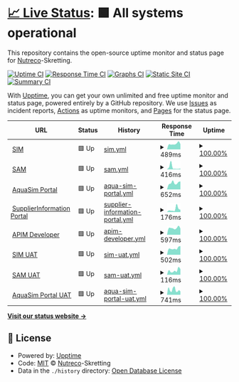 # [📈 Live Status](https://Nutreco.github.io/uptime-status): <!--live status--> **🟩 All systems operational**

This repository contains the open-source uptime monitor and status page for [Nutreco](https://Nutreco.github.io/uptime-status)-Skretting.

[![Uptime CI](https://github.com/Nutreco/uptime-status/workflows/Uptime%20CI/badge.svg)](https://github.com/Nutreco/uptime-status/actions?query=workflow%3A%22Uptime+CI%22)
[![Response Time CI](https://github.com/Nutreco/uptime-status/workflows/Response%20Time%20CI/badge.svg)](https://github.com/Nutreco/uptime-status/actions?query=workflow%3A%22Response+Time+CI%22)
[![Graphs CI](https://github.com/Nutreco/uptime-status/workflows/Graphs%20CI/badge.svg)](https://github.com/Nutreco/uptime-status/actions?query=workflow%3A%22Graphs+CI%22)
[![Static Site CI](https://github.com/Nutreco/uptime-status/workflows/Static%20Site%20CI/badge.svg)](https://github.com/Nutreco/uptime-status/actions?query=workflow%3A%22Static+Site+CI%22)
[![Summary CI](https://github.com/Nutreco/uptime-status/workflows/Summary%20CI/badge.svg)](https://github.com/Nutreco/uptime-status/actions?query=workflow%3A%22Summary+CI%22)

With [Upptime](https://upptime.js.org), you can get your own unlimited and free uptime monitor and status page, powered entirely by a GitHub repository. We use [Issues](https://github.com/Nutreco/uptime-status/issues) as incident reports, [Actions](https://github.com/Nutreco/uptime-status/actions) as uptime monitors, and [Pages](https://Nutreco.github.io/uptime-status) for the status page.

<!--start: status pages-->
<!-- This summary is generated by Upptime (https://github.com/upptime/upptime) -->
<!-- Do not edit this manually, your changes will be overwritten -->
<!-- prettier-ignore -->
| URL | Status | History | Response Time | Uptime |
| --- | ------ | ------- | ------------- | ------ |
| <img alt="" src="https://icons.duckduckgo.com/ip3/simapi.skretting.com.ico" height="13"> [SIM](https://simapi.skretting.com) | 🟩 Up | [sim.yml](https://github.com/Nutreco/uptime-status/commits/HEAD/history/sim.yml) | <details><summary><img alt="Response time graph" src="./graphs/sim/response-time-week.png" height="20"> 489ms</summary><br><a href="https://Nutreco.github.io/uptime-status/history/sim"><img alt="Response time 492" src="https://img.shields.io/endpoint?url=https%3A%2F%2Fraw.githubusercontent.com%2FNutreco%2Fuptime-status%2FHEAD%2Fapi%2Fsim%2Fresponse-time.json"></a><br><a href="https://Nutreco.github.io/uptime-status/history/sim"><img alt="24-hour response time 460" src="https://img.shields.io/endpoint?url=https%3A%2F%2Fraw.githubusercontent.com%2FNutreco%2Fuptime-status%2FHEAD%2Fapi%2Fsim%2Fresponse-time-day.json"></a><br><a href="https://Nutreco.github.io/uptime-status/history/sim"><img alt="7-day response time 489" src="https://img.shields.io/endpoint?url=https%3A%2F%2Fraw.githubusercontent.com%2FNutreco%2Fuptime-status%2FHEAD%2Fapi%2Fsim%2Fresponse-time-week.json"></a><br><a href="https://Nutreco.github.io/uptime-status/history/sim"><img alt="30-day response time 511" src="https://img.shields.io/endpoint?url=https%3A%2F%2Fraw.githubusercontent.com%2FNutreco%2Fuptime-status%2FHEAD%2Fapi%2Fsim%2Fresponse-time-month.json"></a><br><a href="https://Nutreco.github.io/uptime-status/history/sim"><img alt="1-year response time 492" src="https://img.shields.io/endpoint?url=https%3A%2F%2Fraw.githubusercontent.com%2FNutreco%2Fuptime-status%2FHEAD%2Fapi%2Fsim%2Fresponse-time-year.json"></a></details> | <details><summary><a href="https://Nutreco.github.io/uptime-status/history/sim">100.00%</a></summary><a href="https://Nutreco.github.io/uptime-status/history/sim"><img alt="All-time uptime 99.97%" src="https://img.shields.io/endpoint?url=https%3A%2F%2Fraw.githubusercontent.com%2FNutreco%2Fuptime-status%2FHEAD%2Fapi%2Fsim%2Fuptime.json"></a><br><a href="https://Nutreco.github.io/uptime-status/history/sim"><img alt="24-hour uptime 100.00%" src="https://img.shields.io/endpoint?url=https%3A%2F%2Fraw.githubusercontent.com%2FNutreco%2Fuptime-status%2FHEAD%2Fapi%2Fsim%2Fuptime-day.json"></a><br><a href="https://Nutreco.github.io/uptime-status/history/sim"><img alt="7-day uptime 100.00%" src="https://img.shields.io/endpoint?url=https%3A%2F%2Fraw.githubusercontent.com%2FNutreco%2Fuptime-status%2FHEAD%2Fapi%2Fsim%2Fuptime-week.json"></a><br><a href="https://Nutreco.github.io/uptime-status/history/sim"><img alt="30-day uptime 99.90%" src="https://img.shields.io/endpoint?url=https%3A%2F%2Fraw.githubusercontent.com%2FNutreco%2Fuptime-status%2FHEAD%2Fapi%2Fsim%2Fuptime-month.json"></a><br><a href="https://Nutreco.github.io/uptime-status/history/sim"><img alt="1-year uptime 99.97%" src="https://img.shields.io/endpoint?url=https%3A%2F%2Fraw.githubusercontent.com%2FNutreco%2Fuptime-status%2FHEAD%2Fapi%2Fsim%2Fuptime-year.json"></a></details>
| <img alt="" src="https://icons.duckduckgo.com/ip3/sam.skretting.com.ico" height="13"> [SAM](https://sam.skretting.com) | 🟩 Up | [sam.yml](https://github.com/Nutreco/uptime-status/commits/HEAD/history/sam.yml) | <details><summary><img alt="Response time graph" src="./graphs/sam/response-time-week.png" height="20"> 416ms</summary><br><a href="https://Nutreco.github.io/uptime-status/history/sam"><img alt="Response time 138" src="https://img.shields.io/endpoint?url=https%3A%2F%2Fraw.githubusercontent.com%2FNutreco%2Fuptime-status%2FHEAD%2Fapi%2Fsam%2Fresponse-time.json"></a><br><a href="https://Nutreco.github.io/uptime-status/history/sam"><img alt="24-hour response time 174" src="https://img.shields.io/endpoint?url=https%3A%2F%2Fraw.githubusercontent.com%2FNutreco%2Fuptime-status%2FHEAD%2Fapi%2Fsam%2Fresponse-time-day.json"></a><br><a href="https://Nutreco.github.io/uptime-status/history/sam"><img alt="7-day response time 416" src="https://img.shields.io/endpoint?url=https%3A%2F%2Fraw.githubusercontent.com%2FNutreco%2Fuptime-status%2FHEAD%2Fapi%2Fsam%2Fresponse-time-week.json"></a><br><a href="https://Nutreco.github.io/uptime-status/history/sam"><img alt="30-day response time 298" src="https://img.shields.io/endpoint?url=https%3A%2F%2Fraw.githubusercontent.com%2FNutreco%2Fuptime-status%2FHEAD%2Fapi%2Fsam%2Fresponse-time-month.json"></a><br><a href="https://Nutreco.github.io/uptime-status/history/sam"><img alt="1-year response time 150" src="https://img.shields.io/endpoint?url=https%3A%2F%2Fraw.githubusercontent.com%2FNutreco%2Fuptime-status%2FHEAD%2Fapi%2Fsam%2Fresponse-time-year.json"></a></details> | <details><summary><a href="https://Nutreco.github.io/uptime-status/history/sam">100.00%</a></summary><a href="https://Nutreco.github.io/uptime-status/history/sam"><img alt="All-time uptime 100.00%" src="https://img.shields.io/endpoint?url=https%3A%2F%2Fraw.githubusercontent.com%2FNutreco%2Fuptime-status%2FHEAD%2Fapi%2Fsam%2Fuptime.json"></a><br><a href="https://Nutreco.github.io/uptime-status/history/sam"><img alt="24-hour uptime 100.00%" src="https://img.shields.io/endpoint?url=https%3A%2F%2Fraw.githubusercontent.com%2FNutreco%2Fuptime-status%2FHEAD%2Fapi%2Fsam%2Fuptime-day.json"></a><br><a href="https://Nutreco.github.io/uptime-status/history/sam"><img alt="7-day uptime 100.00%" src="https://img.shields.io/endpoint?url=https%3A%2F%2Fraw.githubusercontent.com%2FNutreco%2Fuptime-status%2FHEAD%2Fapi%2Fsam%2Fuptime-week.json"></a><br><a href="https://Nutreco.github.io/uptime-status/history/sam"><img alt="30-day uptime 100.00%" src="https://img.shields.io/endpoint?url=https%3A%2F%2Fraw.githubusercontent.com%2FNutreco%2Fuptime-status%2FHEAD%2Fapi%2Fsam%2Fuptime-month.json"></a><br><a href="https://Nutreco.github.io/uptime-status/history/sam"><img alt="1-year uptime 100.00%" src="https://img.shields.io/endpoint?url=https%3A%2F%2Fraw.githubusercontent.com%2FNutreco%2Fuptime-status%2FHEAD%2Fapi%2Fsam%2Fuptime-year.json"></a></details>
| <img alt="" src="https://icons.duckduckgo.com/ip3/aquasim.skretting.com.ico" height="13"> [AquaSim Portal](https://aquasim.skretting.com) | 🟩 Up | [aqua-sim-portal.yml](https://github.com/Nutreco/uptime-status/commits/HEAD/history/aqua-sim-portal.yml) | <details><summary><img alt="Response time graph" src="./graphs/aqua-sim-portal/response-time-week.png" height="20"> 652ms</summary><br><a href="https://Nutreco.github.io/uptime-status/history/aqua-sim-portal"><img alt="Response time 639" src="https://img.shields.io/endpoint?url=https%3A%2F%2Fraw.githubusercontent.com%2FNutreco%2Fuptime-status%2FHEAD%2Fapi%2Faqua-sim-portal%2Fresponse-time.json"></a><br><a href="https://Nutreco.github.io/uptime-status/history/aqua-sim-portal"><img alt="24-hour response time 797" src="https://img.shields.io/endpoint?url=https%3A%2F%2Fraw.githubusercontent.com%2FNutreco%2Fuptime-status%2FHEAD%2Fapi%2Faqua-sim-portal%2Fresponse-time-day.json"></a><br><a href="https://Nutreco.github.io/uptime-status/history/aqua-sim-portal"><img alt="7-day response time 652" src="https://img.shields.io/endpoint?url=https%3A%2F%2Fraw.githubusercontent.com%2FNutreco%2Fuptime-status%2FHEAD%2Fapi%2Faqua-sim-portal%2Fresponse-time-week.json"></a><br><a href="https://Nutreco.github.io/uptime-status/history/aqua-sim-portal"><img alt="30-day response time 659" src="https://img.shields.io/endpoint?url=https%3A%2F%2Fraw.githubusercontent.com%2FNutreco%2Fuptime-status%2FHEAD%2Fapi%2Faqua-sim-portal%2Fresponse-time-month.json"></a><br><a href="https://Nutreco.github.io/uptime-status/history/aqua-sim-portal"><img alt="1-year response time 647" src="https://img.shields.io/endpoint?url=https%3A%2F%2Fraw.githubusercontent.com%2FNutreco%2Fuptime-status%2FHEAD%2Fapi%2Faqua-sim-portal%2Fresponse-time-year.json"></a></details> | <details><summary><a href="https://Nutreco.github.io/uptime-status/history/aqua-sim-portal">100.00%</a></summary><a href="https://Nutreco.github.io/uptime-status/history/aqua-sim-portal"><img alt="All-time uptime 99.97%" src="https://img.shields.io/endpoint?url=https%3A%2F%2Fraw.githubusercontent.com%2FNutreco%2Fuptime-status%2FHEAD%2Fapi%2Faqua-sim-portal%2Fuptime.json"></a><br><a href="https://Nutreco.github.io/uptime-status/history/aqua-sim-portal"><img alt="24-hour uptime 100.00%" src="https://img.shields.io/endpoint?url=https%3A%2F%2Fraw.githubusercontent.com%2FNutreco%2Fuptime-status%2FHEAD%2Fapi%2Faqua-sim-portal%2Fuptime-day.json"></a><br><a href="https://Nutreco.github.io/uptime-status/history/aqua-sim-portal"><img alt="7-day uptime 100.00%" src="https://img.shields.io/endpoint?url=https%3A%2F%2Fraw.githubusercontent.com%2FNutreco%2Fuptime-status%2FHEAD%2Fapi%2Faqua-sim-portal%2Fuptime-week.json"></a><br><a href="https://Nutreco.github.io/uptime-status/history/aqua-sim-portal"><img alt="30-day uptime 100.00%" src="https://img.shields.io/endpoint?url=https%3A%2F%2Fraw.githubusercontent.com%2FNutreco%2Fuptime-status%2FHEAD%2Fapi%2Faqua-sim-portal%2Fuptime-month.json"></a><br><a href="https://Nutreco.github.io/uptime-status/history/aqua-sim-portal"><img alt="1-year uptime 99.94%" src="https://img.shields.io/endpoint?url=https%3A%2F%2Fraw.githubusercontent.com%2FNutreco%2Fuptime-status%2FHEAD%2Fapi%2Faqua-sim-portal%2Fuptime-year.json"></a></details>
| <img alt="" src="https://icons.duckduckgo.com/ip3/supplierinformation.skretting.com.ico" height="13"> [SupplierInformation Portal](https://supplierinformation.skretting.com) | 🟩 Up | [supplier-information-portal.yml](https://github.com/Nutreco/uptime-status/commits/HEAD/history/supplier-information-portal.yml) | <details><summary><img alt="Response time graph" src="./graphs/supplier-information-portal/response-time-week.png" height="20"> 176ms</summary><br><a href="https://Nutreco.github.io/uptime-status/history/supplier-information-portal"><img alt="Response time 169" src="https://img.shields.io/endpoint?url=https%3A%2F%2Fraw.githubusercontent.com%2FNutreco%2Fuptime-status%2FHEAD%2Fapi%2Fsupplier-information-portal%2Fresponse-time.json"></a><br><a href="https://Nutreco.github.io/uptime-status/history/supplier-information-portal"><img alt="24-hour response time 147" src="https://img.shields.io/endpoint?url=https%3A%2F%2Fraw.githubusercontent.com%2FNutreco%2Fuptime-status%2FHEAD%2Fapi%2Fsupplier-information-portal%2Fresponse-time-day.json"></a><br><a href="https://Nutreco.github.io/uptime-status/history/supplier-information-portal"><img alt="7-day response time 176" src="https://img.shields.io/endpoint?url=https%3A%2F%2Fraw.githubusercontent.com%2FNutreco%2Fuptime-status%2FHEAD%2Fapi%2Fsupplier-information-portal%2Fresponse-time-week.json"></a><br><a href="https://Nutreco.github.io/uptime-status/history/supplier-information-portal"><img alt="30-day response time 156" src="https://img.shields.io/endpoint?url=https%3A%2F%2Fraw.githubusercontent.com%2FNutreco%2Fuptime-status%2FHEAD%2Fapi%2Fsupplier-information-portal%2Fresponse-time-month.json"></a><br><a href="https://Nutreco.github.io/uptime-status/history/supplier-information-portal"><img alt="1-year response time 169" src="https://img.shields.io/endpoint?url=https%3A%2F%2Fraw.githubusercontent.com%2FNutreco%2Fuptime-status%2FHEAD%2Fapi%2Fsupplier-information-portal%2Fresponse-time-year.json"></a></details> | <details><summary><a href="https://Nutreco.github.io/uptime-status/history/supplier-information-portal">100.00%</a></summary><a href="https://Nutreco.github.io/uptime-status/history/supplier-information-portal"><img alt="All-time uptime 100.00%" src="https://img.shields.io/endpoint?url=https%3A%2F%2Fraw.githubusercontent.com%2FNutreco%2Fuptime-status%2FHEAD%2Fapi%2Fsupplier-information-portal%2Fuptime.json"></a><br><a href="https://Nutreco.github.io/uptime-status/history/supplier-information-portal"><img alt="24-hour uptime 100.00%" src="https://img.shields.io/endpoint?url=https%3A%2F%2Fraw.githubusercontent.com%2FNutreco%2Fuptime-status%2FHEAD%2Fapi%2Fsupplier-information-portal%2Fuptime-day.json"></a><br><a href="https://Nutreco.github.io/uptime-status/history/supplier-information-portal"><img alt="7-day uptime 100.00%" src="https://img.shields.io/endpoint?url=https%3A%2F%2Fraw.githubusercontent.com%2FNutreco%2Fuptime-status%2FHEAD%2Fapi%2Fsupplier-information-portal%2Fuptime-week.json"></a><br><a href="https://Nutreco.github.io/uptime-status/history/supplier-information-portal"><img alt="30-day uptime 100.00%" src="https://img.shields.io/endpoint?url=https%3A%2F%2Fraw.githubusercontent.com%2FNutreco%2Fuptime-status%2FHEAD%2Fapi%2Fsupplier-information-portal%2Fuptime-month.json"></a><br><a href="https://Nutreco.github.io/uptime-status/history/supplier-information-portal"><img alt="1-year uptime 100.00%" src="https://img.shields.io/endpoint?url=https%3A%2F%2Fraw.githubusercontent.com%2FNutreco%2Fuptime-status%2FHEAD%2Fapi%2Fsupplier-information-portal%2Fuptime-year.json"></a></details>
| <img alt="" src="https://icons.duckduckgo.com/ip3/apim-developer.skretting.com.ico" height="13"> [APIM Developer](https://apim-developer.skretting.com) | 🟩 Up | [apim-developer.yml](https://github.com/Nutreco/uptime-status/commits/HEAD/history/apim-developer.yml) | <details><summary><img alt="Response time graph" src="./graphs/apim-developer/response-time-week.png" height="20"> 597ms</summary><br><a href="https://Nutreco.github.io/uptime-status/history/apim-developer"><img alt="Response time 635" src="https://img.shields.io/endpoint?url=https%3A%2F%2Fraw.githubusercontent.com%2FNutreco%2Fuptime-status%2FHEAD%2Fapi%2Fapim-developer%2Fresponse-time.json"></a><br><a href="https://Nutreco.github.io/uptime-status/history/apim-developer"><img alt="24-hour response time 551" src="https://img.shields.io/endpoint?url=https%3A%2F%2Fraw.githubusercontent.com%2FNutreco%2Fuptime-status%2FHEAD%2Fapi%2Fapim-developer%2Fresponse-time-day.json"></a><br><a href="https://Nutreco.github.io/uptime-status/history/apim-developer"><img alt="7-day response time 597" src="https://img.shields.io/endpoint?url=https%3A%2F%2Fraw.githubusercontent.com%2FNutreco%2Fuptime-status%2FHEAD%2Fapi%2Fapim-developer%2Fresponse-time-week.json"></a><br><a href="https://Nutreco.github.io/uptime-status/history/apim-developer"><img alt="30-day response time 602" src="https://img.shields.io/endpoint?url=https%3A%2F%2Fraw.githubusercontent.com%2FNutreco%2Fuptime-status%2FHEAD%2Fapi%2Fapim-developer%2Fresponse-time-month.json"></a><br><a href="https://Nutreco.github.io/uptime-status/history/apim-developer"><img alt="1-year response time 648" src="https://img.shields.io/endpoint?url=https%3A%2F%2Fraw.githubusercontent.com%2FNutreco%2Fuptime-status%2FHEAD%2Fapi%2Fapim-developer%2Fresponse-time-year.json"></a></details> | <details><summary><a href="https://Nutreco.github.io/uptime-status/history/apim-developer">100.00%</a></summary><a href="https://Nutreco.github.io/uptime-status/history/apim-developer"><img alt="All-time uptime 100.00%" src="https://img.shields.io/endpoint?url=https%3A%2F%2Fraw.githubusercontent.com%2FNutreco%2Fuptime-status%2FHEAD%2Fapi%2Fapim-developer%2Fuptime.json"></a><br><a href="https://Nutreco.github.io/uptime-status/history/apim-developer"><img alt="24-hour uptime 100.00%" src="https://img.shields.io/endpoint?url=https%3A%2F%2Fraw.githubusercontent.com%2FNutreco%2Fuptime-status%2FHEAD%2Fapi%2Fapim-developer%2Fuptime-day.json"></a><br><a href="https://Nutreco.github.io/uptime-status/history/apim-developer"><img alt="7-day uptime 100.00%" src="https://img.shields.io/endpoint?url=https%3A%2F%2Fraw.githubusercontent.com%2FNutreco%2Fuptime-status%2FHEAD%2Fapi%2Fapim-developer%2Fuptime-week.json"></a><br><a href="https://Nutreco.github.io/uptime-status/history/apim-developer"><img alt="30-day uptime 100.00%" src="https://img.shields.io/endpoint?url=https%3A%2F%2Fraw.githubusercontent.com%2FNutreco%2Fuptime-status%2FHEAD%2Fapi%2Fapim-developer%2Fuptime-month.json"></a><br><a href="https://Nutreco.github.io/uptime-status/history/apim-developer"><img alt="1-year uptime 100.00%" src="https://img.shields.io/endpoint?url=https%3A%2F%2Fraw.githubusercontent.com%2FNutreco%2Fuptime-status%2FHEAD%2Fapi%2Fapim-developer%2Fuptime-year.json"></a></details>
| <img alt="" src="https://icons.duckduckgo.com/ip3/simapiuat.skretting.com.ico" height="13"> [SIM UAT](https://simapiuat.skretting.com) | 🟩 Up | [sim-uat.yml](https://github.com/Nutreco/uptime-status/commits/HEAD/history/sim-uat.yml) | <details><summary><img alt="Response time graph" src="./graphs/sim-uat/response-time-week.png" height="20"> 502ms</summary><br><a href="https://Nutreco.github.io/uptime-status/history/sim-uat"><img alt="Response time 475" src="https://img.shields.io/endpoint?url=https%3A%2F%2Fraw.githubusercontent.com%2FNutreco%2Fuptime-status%2FHEAD%2Fapi%2Fsim-uat%2Fresponse-time.json"></a><br><a href="https://Nutreco.github.io/uptime-status/history/sim-uat"><img alt="24-hour response time 682" src="https://img.shields.io/endpoint?url=https%3A%2F%2Fraw.githubusercontent.com%2FNutreco%2Fuptime-status%2FHEAD%2Fapi%2Fsim-uat%2Fresponse-time-day.json"></a><br><a href="https://Nutreco.github.io/uptime-status/history/sim-uat"><img alt="7-day response time 502" src="https://img.shields.io/endpoint?url=https%3A%2F%2Fraw.githubusercontent.com%2FNutreco%2Fuptime-status%2FHEAD%2Fapi%2Fsim-uat%2Fresponse-time-week.json"></a><br><a href="https://Nutreco.github.io/uptime-status/history/sim-uat"><img alt="30-day response time 490" src="https://img.shields.io/endpoint?url=https%3A%2F%2Fraw.githubusercontent.com%2FNutreco%2Fuptime-status%2FHEAD%2Fapi%2Fsim-uat%2Fresponse-time-month.json"></a><br><a href="https://Nutreco.github.io/uptime-status/history/sim-uat"><img alt="1-year response time 475" src="https://img.shields.io/endpoint?url=https%3A%2F%2Fraw.githubusercontent.com%2FNutreco%2Fuptime-status%2FHEAD%2Fapi%2Fsim-uat%2Fresponse-time-year.json"></a></details> | <details><summary><a href="https://Nutreco.github.io/uptime-status/history/sim-uat">100.00%</a></summary><a href="https://Nutreco.github.io/uptime-status/history/sim-uat"><img alt="All-time uptime 99.26%" src="https://img.shields.io/endpoint?url=https%3A%2F%2Fraw.githubusercontent.com%2FNutreco%2Fuptime-status%2FHEAD%2Fapi%2Fsim-uat%2Fuptime.json"></a><br><a href="https://Nutreco.github.io/uptime-status/history/sim-uat"><img alt="24-hour uptime 100.00%" src="https://img.shields.io/endpoint?url=https%3A%2F%2Fraw.githubusercontent.com%2FNutreco%2Fuptime-status%2FHEAD%2Fapi%2Fsim-uat%2Fuptime-day.json"></a><br><a href="https://Nutreco.github.io/uptime-status/history/sim-uat"><img alt="7-day uptime 100.00%" src="https://img.shields.io/endpoint?url=https%3A%2F%2Fraw.githubusercontent.com%2FNutreco%2Fuptime-status%2FHEAD%2Fapi%2Fsim-uat%2Fuptime-week.json"></a><br><a href="https://Nutreco.github.io/uptime-status/history/sim-uat"><img alt="30-day uptime 100.00%" src="https://img.shields.io/endpoint?url=https%3A%2F%2Fraw.githubusercontent.com%2FNutreco%2Fuptime-status%2FHEAD%2Fapi%2Fsim-uat%2Fuptime-month.json"></a><br><a href="https://Nutreco.github.io/uptime-status/history/sim-uat"><img alt="1-year uptime 99.26%" src="https://img.shields.io/endpoint?url=https%3A%2F%2Fraw.githubusercontent.com%2FNutreco%2Fuptime-status%2FHEAD%2Fapi%2Fsim-uat%2Fuptime-year.json"></a></details>
| <img alt="" src="https://icons.duckduckgo.com/ip3/samuat.skretting.com.ico" height="13"> [SAM UAT](https://samuat.skretting.com) | 🟩 Up | [sam-uat.yml](https://github.com/Nutreco/uptime-status/commits/HEAD/history/sam-uat.yml) | <details><summary><img alt="Response time graph" src="./graphs/sam-uat/response-time-week.png" height="20"> 116ms</summary><br><a href="https://Nutreco.github.io/uptime-status/history/sam-uat"><img alt="Response time 125" src="https://img.shields.io/endpoint?url=https%3A%2F%2Fraw.githubusercontent.com%2FNutreco%2Fuptime-status%2FHEAD%2Fapi%2Fsam-uat%2Fresponse-time.json"></a><br><a href="https://Nutreco.github.io/uptime-status/history/sam-uat"><img alt="24-hour response time 155" src="https://img.shields.io/endpoint?url=https%3A%2F%2Fraw.githubusercontent.com%2FNutreco%2Fuptime-status%2FHEAD%2Fapi%2Fsam-uat%2Fresponse-time-day.json"></a><br><a href="https://Nutreco.github.io/uptime-status/history/sam-uat"><img alt="7-day response time 116" src="https://img.shields.io/endpoint?url=https%3A%2F%2Fraw.githubusercontent.com%2FNutreco%2Fuptime-status%2FHEAD%2Fapi%2Fsam-uat%2Fresponse-time-week.json"></a><br><a href="https://Nutreco.github.io/uptime-status/history/sam-uat"><img alt="30-day response time 145" src="https://img.shields.io/endpoint?url=https%3A%2F%2Fraw.githubusercontent.com%2FNutreco%2Fuptime-status%2FHEAD%2Fapi%2Fsam-uat%2Fresponse-time-month.json"></a><br><a href="https://Nutreco.github.io/uptime-status/history/sam-uat"><img alt="1-year response time 122" src="https://img.shields.io/endpoint?url=https%3A%2F%2Fraw.githubusercontent.com%2FNutreco%2Fuptime-status%2FHEAD%2Fapi%2Fsam-uat%2Fresponse-time-year.json"></a></details> | <details><summary><a href="https://Nutreco.github.io/uptime-status/history/sam-uat">100.00%</a></summary><a href="https://Nutreco.github.io/uptime-status/history/sam-uat"><img alt="All-time uptime 100.00%" src="https://img.shields.io/endpoint?url=https%3A%2F%2Fraw.githubusercontent.com%2FNutreco%2Fuptime-status%2FHEAD%2Fapi%2Fsam-uat%2Fuptime.json"></a><br><a href="https://Nutreco.github.io/uptime-status/history/sam-uat"><img alt="24-hour uptime 100.00%" src="https://img.shields.io/endpoint?url=https%3A%2F%2Fraw.githubusercontent.com%2FNutreco%2Fuptime-status%2FHEAD%2Fapi%2Fsam-uat%2Fuptime-day.json"></a><br><a href="https://Nutreco.github.io/uptime-status/history/sam-uat"><img alt="7-day uptime 100.00%" src="https://img.shields.io/endpoint?url=https%3A%2F%2Fraw.githubusercontent.com%2FNutreco%2Fuptime-status%2FHEAD%2Fapi%2Fsam-uat%2Fuptime-week.json"></a><br><a href="https://Nutreco.github.io/uptime-status/history/sam-uat"><img alt="30-day uptime 100.00%" src="https://img.shields.io/endpoint?url=https%3A%2F%2Fraw.githubusercontent.com%2FNutreco%2Fuptime-status%2FHEAD%2Fapi%2Fsam-uat%2Fuptime-month.json"></a><br><a href="https://Nutreco.github.io/uptime-status/history/sam-uat"><img alt="1-year uptime 100.00%" src="https://img.shields.io/endpoint?url=https%3A%2F%2Fraw.githubusercontent.com%2FNutreco%2Fuptime-status%2FHEAD%2Fapi%2Fsam-uat%2Fuptime-year.json"></a></details>
| <img alt="" src="https://icons.duckduckgo.com/ip3/aquasimuat.skretting.com.ico" height="13"> [AquaSim Portal UAT](https://aquasimuat.skretting.com) | 🟩 Up | [aqua-sim-portal-uat.yml](https://github.com/Nutreco/uptime-status/commits/HEAD/history/aqua-sim-portal-uat.yml) | <details><summary><img alt="Response time graph" src="./graphs/aqua-sim-portal-uat/response-time-week.png" height="20"> 741ms</summary><br><a href="https://Nutreco.github.io/uptime-status/history/aqua-sim-portal-uat"><img alt="Response time 620" src="https://img.shields.io/endpoint?url=https%3A%2F%2Fraw.githubusercontent.com%2FNutreco%2Fuptime-status%2FHEAD%2Fapi%2Faqua-sim-portal-uat%2Fresponse-time.json"></a><br><a href="https://Nutreco.github.io/uptime-status/history/aqua-sim-portal-uat"><img alt="24-hour response time 513" src="https://img.shields.io/endpoint?url=https%3A%2F%2Fraw.githubusercontent.com%2FNutreco%2Fuptime-status%2FHEAD%2Fapi%2Faqua-sim-portal-uat%2Fresponse-time-day.json"></a><br><a href="https://Nutreco.github.io/uptime-status/history/aqua-sim-portal-uat"><img alt="7-day response time 741" src="https://img.shields.io/endpoint?url=https%3A%2F%2Fraw.githubusercontent.com%2FNutreco%2Fuptime-status%2FHEAD%2Fapi%2Faqua-sim-portal-uat%2Fresponse-time-week.json"></a><br><a href="https://Nutreco.github.io/uptime-status/history/aqua-sim-portal-uat"><img alt="30-day response time 666" src="https://img.shields.io/endpoint?url=https%3A%2F%2Fraw.githubusercontent.com%2FNutreco%2Fuptime-status%2FHEAD%2Fapi%2Faqua-sim-portal-uat%2Fresponse-time-month.json"></a><br><a href="https://Nutreco.github.io/uptime-status/history/aqua-sim-portal-uat"><img alt="1-year response time 638" src="https://img.shields.io/endpoint?url=https%3A%2F%2Fraw.githubusercontent.com%2FNutreco%2Fuptime-status%2FHEAD%2Fapi%2Faqua-sim-portal-uat%2Fresponse-time-year.json"></a></details> | <details><summary><a href="https://Nutreco.github.io/uptime-status/history/aqua-sim-portal-uat">100.00%</a></summary><a href="https://Nutreco.github.io/uptime-status/history/aqua-sim-portal-uat"><img alt="All-time uptime 100.00%" src="https://img.shields.io/endpoint?url=https%3A%2F%2Fraw.githubusercontent.com%2FNutreco%2Fuptime-status%2FHEAD%2Fapi%2Faqua-sim-portal-uat%2Fuptime.json"></a><br><a href="https://Nutreco.github.io/uptime-status/history/aqua-sim-portal-uat"><img alt="24-hour uptime 100.00%" src="https://img.shields.io/endpoint?url=https%3A%2F%2Fraw.githubusercontent.com%2FNutreco%2Fuptime-status%2FHEAD%2Fapi%2Faqua-sim-portal-uat%2Fuptime-day.json"></a><br><a href="https://Nutreco.github.io/uptime-status/history/aqua-sim-portal-uat"><img alt="7-day uptime 100.00%" src="https://img.shields.io/endpoint?url=https%3A%2F%2Fraw.githubusercontent.com%2FNutreco%2Fuptime-status%2FHEAD%2Fapi%2Faqua-sim-portal-uat%2Fuptime-week.json"></a><br><a href="https://Nutreco.github.io/uptime-status/history/aqua-sim-portal-uat"><img alt="30-day uptime 100.00%" src="https://img.shields.io/endpoint?url=https%3A%2F%2Fraw.githubusercontent.com%2FNutreco%2Fuptime-status%2FHEAD%2Fapi%2Faqua-sim-portal-uat%2Fuptime-month.json"></a><br><a href="https://Nutreco.github.io/uptime-status/history/aqua-sim-portal-uat"><img alt="1-year uptime 100.00%" src="https://img.shields.io/endpoint?url=https%3A%2F%2Fraw.githubusercontent.com%2FNutreco%2Fuptime-status%2FHEAD%2Fapi%2Faqua-sim-portal-uat%2Fuptime-year.json"></a></details>

<!--end: status pages-->

[**Visit our status website →**](https://Nutreco.github.io/uptime-status)

## 📄 License

- Powered by: [Upptime](https://github.com/upptime/upptime)
- Code: [MIT](./LICENSE) © [Nutreco](https://Nutreco.github.io/uptime-status)-Skretting
- Data in the `./history` directory: [Open Database License](https://opendatacommons.org/licenses/odbl/1-0/)
